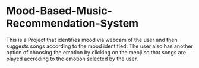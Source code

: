 # Mood-Based-Music-Recommendation-System

This is a Project that identifies mood via webcam of the user and then suggests songs according to the mood identified.
The user also has another option of choosing the emotion by clicking on the meoji so that songs are played accroding to the emotion selected by the user.
